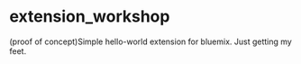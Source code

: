 # extension_workshop
(proof of concept)Simple hello-world extension for bluemix. Just getting my feet.